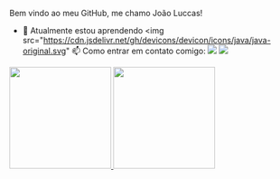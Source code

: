 Bem vindo ao meu GitHub, me chamo João Luccas!

- 🌱 Atualmente estou aprendendo  <img src="https://cdn.jsdelivr.net/gh/devicons/devicon/icons/java/java-original.svg"
📫 Como entrar em contato comigo: 
 <a href="https://www.linkedin.com/in/jo%C3%A3o-luccas-75291a232/" target="_blank"><img src="https://img.shields.io/badge/-LinkedIn-%230077B5?style=for-the-badge&logo=linkedin&logoColor=white" target="_blank"></a> 
 <a href = "João Luccas = joaoluccasmarques29@gmail.com"><img src="https://img.shields.io/badge/Gmail-D14836?style=for-the-badge&logo=gmail&logoColor=white" target="_blank"></a>
 
 
 <div>
<a href="https://github.com/devJoaoLuccas">
<img height="180em" src="https://github-readme-stats.vercel.app/api/top-langs/?username=devJoaoLuccasi&layout=compact&langs_count=7&theme=dracula"/>
<img height="180em" src="https://github-readme-stats.vercel.app/api?username=DevJoaoLuccas-aqui&show_icons=true&theme=dracula&include_all_commits=true&count_private=true"/>
</div>
